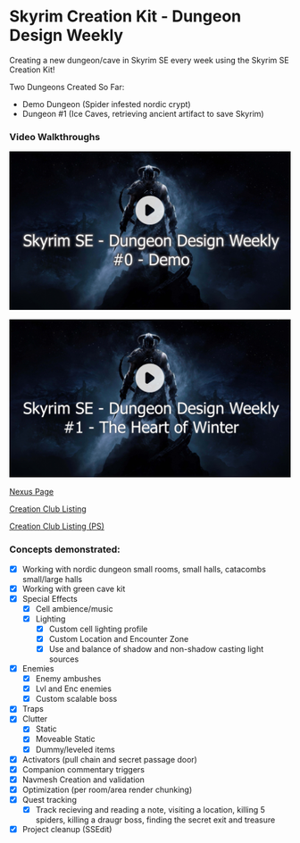 # Skyrim Creation Kit - Dungeon Design Weekly

Creating a new dungeon/cave in Skyrim SE every week using the Skyrim SE Creation Kit!

Two Dungeons Created So Far:
- Demo Dungeon (Spider infested nordic crypt)
- Dungeon #1 (Ice Caves, retrieving ancient artifact to save Skyrim)

### Video Walkthroughs
[![Walkthrough Video of DDW Demo Dungeon](https://github.com/joedmartin/Skyrim-DDW/blob/master/Screenshots/DDWDemoVideoThumbnail.jpg?raw=true)](https://youtu.be/D-gVM9IxT5I)

[![Walkthrough Video of DDW Dungeon #1 - The Heart of Winter](https://github.com/joedmartin/Skyrim-DDW/blob/master/Screenshots/DDWVideo1Thumbnail.jpg?raw=true)](https://youtu.be/CPXUett1wCo)

[Nexus Page](https://www.nexusmods.com/skyrimspecialedition/mods/119713/)

[Creation Club Listing](https://creations.bethesda.net/en/skyrim/details/76240/Dungeon_Design_Weekly___Demo)

[Creation Club Listing (PS)](https://creations.bethesda.net/en/skyrim/details/76237/Dungeon_Design_Weekly___Demo_PS)

### Concepts demonstrated:
- [X] Working with nordic dungeon small rooms, small halls, catacombs small/large halls
- [X] Working with green cave kit
- [X] Special Effects
  - [X] Cell ambience/music
  - [X] Lighting
    - [X] Custom cell lighting profile
    - [X] Custom Location and Encounter Zone
    - [X] Use and balance of shadow and non-shadow casting light sources
- [X] Enemies
  - [X] Enemy ambushes
  - [X] Lvl and Enc enemies
  - [X] Custom scalable boss
- [X] Traps
- [X] Clutter
  - [X] Static
  - [X] Moveable Static
  - [X] Dummy/leveled items
- [X] Activators (pull chain and secret passage door)
- [X] Companion commentary triggers
- [X] Navmesh Creation and validation
- [X] Optimization (per room/area render chunking)
- [X] Quest tracking
  - [X] Track recieving and reading a note, visiting a location, killing 5 spiders, killing a draugr boss, finding the secret exit and treasure
- [X] Project cleanup (SSEdit)
